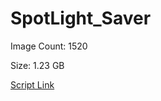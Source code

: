 # SpotLight_Saver

Image Count: 1520

Size: 1.23 GB

[Script Link](https://github.com/liuyal/Archive/blob/master/Python/Utilities/Miscellaneous/spotlight_saver.py)